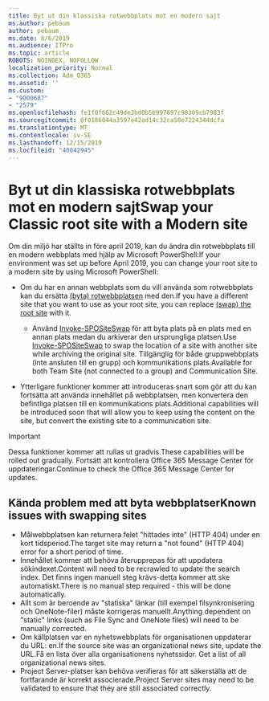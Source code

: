 ```yaml
---
title: Byt ut din klassiska rotwebbplats mot en modern sajt
ms.author: pebaum
author: pebaum
ms.date: 8/6/2019
ms.audience: ITPro
ms.topic: article
ROBOTS: NOINDEX, NOFOLLOW
localization_priority: Normal
ms.collection: Adm_O365
ms.assetid: ''
ms.custom:
- "9000687"
- "2579"
ms.openlocfilehash: fe1f0f662c49de2bd0b5b997697c98309cb7983f
ms.sourcegitcommit: 0f0186044a3597e42ad14c32ca58e7224344dcfa
ms.translationtype: MT
ms.contentlocale: sv-SE
ms.lasthandoff: 12/15/2019
ms.locfileid: "40042945"
---
```

# <a name="swap-your-classic-root-site-with-a-modern-site"></a><span data-ttu-id="0d66e-102">Byt ut din klassiska rotwebbplats mot en modern sajt</span><span class="sxs-lookup"><span data-stu-id="0d66e-102">Swap your Classic root site with a Modern site</span></span>

<span data-ttu-id="0d66e-103">Om din miljö har ställts in före april 2019, kan du ändra din rotwebbplats till en modern webbplats med hjälp av Microsoft PowerShell:</span><span class="sxs-lookup"><span data-stu-id="0d66e-103">If your environment was set up before April 2019, you can change your root site to a modern site by using Microsoft PowerShell:</span></span>

- <span data-ttu-id="0d66e-104">Om du har en annan webbplats som du vill använda som rotwebbplats kan du ersätta [(byta) rotwebbplatsen](https://docs.microsoft.com/sharepoint/modern-root-site) med den.</span><span class="sxs-lookup"><span data-stu-id="0d66e-104">If you have a different site that you want to use as your root site, you can replace [(swap) the root site](https://docs.microsoft.com/sharepoint/modern-root-site) with it.</span></span> 
    - <span data-ttu-id="0d66e-105">Använd [Invoke-SPOSiteSwap](https://docs.microsoft.com/powershell/module/sharepoint-online/invoke-spositeswap?view=sharepoint-ps) för att byta plats på en plats med en annan plats medan du arkiverar den ursprungliga platsen.</span><span class="sxs-lookup"><span data-stu-id="0d66e-105">Use [Invoke-SPOSiteSwap](https://docs.microsoft.com/powershell/module/sharepoint-online/invoke-spositeswap?view=sharepoint-ps) to swap the location of a site with another site while archiving the original site.</span></span> <span data-ttu-id="0d66e-106">Tillgänglig för både gruppwebbplats (inte ansluten till en grupp) och kommunikations plats.</span><span class="sxs-lookup"><span data-stu-id="0d66e-106">Available for both Team Site (not connected to a group) and Communication Site.</span></span> 

- <span data-ttu-id="0d66e-107">Ytterligare funktioner kommer att introduceras snart som gör att du kan fortsätta att använda innehållet på webbplatsen, men konvertera den befintliga platsen till en kommunikations plats.</span><span class="sxs-lookup"><span data-stu-id="0d66e-107">Additional capabilities will be introduced soon that will allow you to keep using the content on the site, but convert the existing site to a communication site.</span></span> 
>[!Important]
><span data-ttu-id="0d66e-108">Dessa funktioner kommer att rullas ut gradvis.</span><span class="sxs-lookup"><span data-stu-id="0d66e-108">These capabilities will be rolled out gradually.</span></span> <span data-ttu-id="0d66e-109">Fortsätt att kontrollera Office 365 Message Center för uppdateringar.</span><span class="sxs-lookup"><span data-stu-id="0d66e-109">Continue to check the Office 365 Message Center for updates.</span></span> 

## <a name="known-issues-with-swapping-sites"></a><span data-ttu-id="0d66e-110">Kända problem med att byta webbplatser</span><span class="sxs-lookup"><span data-stu-id="0d66e-110">Known issues with swapping sites</span></span>

- <span data-ttu-id="0d66e-111">Målwebbplatsen kan returnera felet "hittades inte" (HTTP 404) under en kort tidsperiod.</span><span class="sxs-lookup"><span data-stu-id="0d66e-111">The target site may return a "not found" (HTTP 404) error for a short period of time.</span></span>
- <span data-ttu-id="0d66e-112">Innehållet kommer att behöva återupprepas för att uppdatera sökindexet.</span><span class="sxs-lookup"><span data-stu-id="0d66e-112">Content will need to be recrawled to update the search index.</span></span> <span data-ttu-id="0d66e-113">Det finns ingen manuell steg krävs-detta kommer att ske automatiskt.</span><span class="sxs-lookup"><span data-stu-id="0d66e-113">There is no manual step required - this will be done automatically.</span></span>
- <span data-ttu-id="0d66e-114">Allt som är beroende av "statiska" länkar (till exempel filsynkronisering och OneNote-filer) måste korrigeras manuellt.</span><span class="sxs-lookup"><span data-stu-id="0d66e-114">Anything dependent on "static" links (such as File Sync and OneNote files) will need to be manually corrected.</span></span>
- <span data-ttu-id="0d66e-115">Om källplatsen var en nyhetswebbplats för organisationen uppdaterar du URL: en.</span><span class="sxs-lookup"><span data-stu-id="0d66e-115">If the source site was an organizational news site, update the URL.</span></span><span data-ttu-id="0d66e-116">Få en lista över alla organisationens nyhetssidor.</span><span class="sxs-lookup"><span data-stu-id="0d66e-116"> Get a list of all organizational news sites.</span></span>
- <span data-ttu-id="0d66e-117">Project Server-platser kan behöva verifieras för att säkerställa att de fortfarande är korrekt associerade.</span><span class="sxs-lookup"><span data-stu-id="0d66e-117">Project Server sites may need to be validated to ensure that they are still associated correctly.</span></span>





